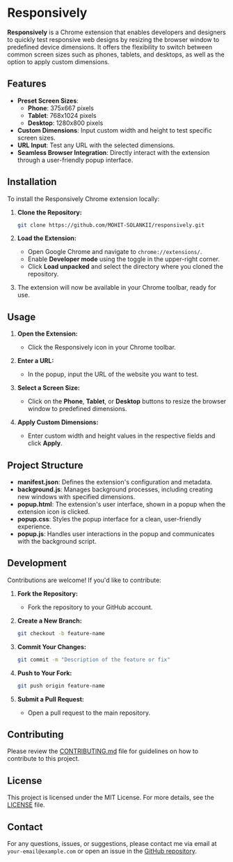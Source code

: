 # Responsively

**Responsively** is a Chrome extension that enables developers and designers to quickly test responsive web designs by resizing the browser window to predefined device dimensions. It offers the flexibility to switch between common screen sizes such as phones, tablets, and desktops, as well as the option to apply custom dimensions.

## Features

- **Preset Screen Sizes**:
  - **Phone**: 375x667 pixels
  - **Tablet**: 768x1024 pixels
  - **Desktop**: 1280x800 pixels
- **Custom Dimensions**: Input custom width and height to test specific screen sizes.
- **URL Input**: Test any URL with the selected dimensions.
- **Seamless Browser Integration**: Directly interact with the extension through a user-friendly popup interface.

## Installation

To install the Responsively Chrome extension locally:

1. **Clone the Repository:**
    ```bash
    git clone https://github.com/MOHIT-SOLANKII/responsively.git
    ```

2. **Load the Extension:**
   - Open Google Chrome and navigate to `chrome://extensions/`.
   - Enable **Developer mode** using the toggle in the upper-right corner.
   - Click **Load unpacked** and select the directory where you cloned the repository.

3. The extension will now be available in your Chrome toolbar, ready for use.

## Usage

1. **Open the Extension:**
   - Click the Responsively icon in your Chrome toolbar.

2. **Enter a URL:**
   - In the popup, input the URL of the website you want to test.

3. **Select a Screen Size:**
   - Click on the **Phone**, **Tablet**, or **Desktop** buttons to resize the browser window to predefined dimensions.

4. **Apply Custom Dimensions:**
   - Enter custom width and height values in the respective fields and click **Apply**.

## Project Structure

- **manifest.json**: Defines the extension's configuration and metadata.
- **background.js**: Manages background processes, including creating new windows with specified dimensions.
- **popup.html**: The extension's user interface, shown in a popup when the extension icon is clicked.
- **popup.css**: Styles the popup interface for a clean, user-friendly experience.
- **popup.js**: Handles user interactions in the popup and communicates with the background script.

## Development

Contributions are welcome! If you'd like to contribute:

1. **Fork the Repository:**
    - Fork the repository to your GitHub account.

2. **Create a New Branch:**
    ```bash
    git checkout -b feature-name
    ```

3. **Commit Your Changes:**
    ```bash
    git commit -m "Description of the feature or fix"
    ```

4. **Push to Your Fork:**
    ```bash
    git push origin feature-name
    ```

5. **Submit a Pull Request:**
    - Open a pull request to the main repository.

## Contributing

Please review the [CONTRIBUTING.md](CONTRIBUTING.md) file for guidelines on how to contribute to this project.

## License

This project is licensed under the MIT License. For more details, see the [LICENSE](LICENSE) file.

## Contact

For any questions, issues, or suggestions, please contact me via email at `your-email@example.com` or open an issue in the [GitHub repository](https://github.com/MOHIT-SOLANKII/responsively).
